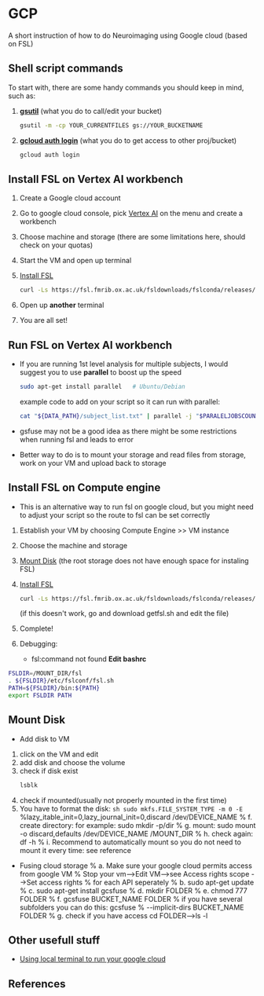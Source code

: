 # GCP
A short instruction of how to do Neuroimaging using Google cloud (based on FSL)
## Shell script commands
To start with, there are some handy commands you should keep in mind, such as:  
1. **[gsutil](https://cloud.google.com/storage/docs/gsutil)** (what you do to call/edit your bucket)
   
     ```sh
     gsutil -m -cp YOUR_CURRENTFILES gs://YOUR_BUCKETNAME
     ```
3. **[gcloud auth login](https://cloud.google.com/sdk/gcloud/reference/auth/login)** (what you do to get access to other proj/bucket)

     ```sh
     gcloud auth login
     ```
## Install FSL on Vertex AI workbench
1. Create a Google cloud account 
2. Go to google cloud console, pick [Vertex AI](https://cloud.google.com/vertex-ai/docs/workbench/introduction) on the menu and create a workbench
3. Choose machine and storage (there are some limitations here, should check on your quotas)
4. Start the VM and open up terminal
5. [Install FSL](https://fsl.fmrib.ox.ac.uk/fsl/docs/#/install/linux)

     ```sh
     curl -Ls https://fsl.fmrib.ox.ac.uk/fsldownloads/fslconda/releases/getfsl.sh | sh -s
     ```
7. Open up **another** terminal
8. You are all set!

## Run FSL on Vertex AI workbench
* If you are running 1st level analysis for multiple subjects, I would suggest you to use **parallel** to boost up the speed

     ```sh
     sudo apt-get install parallel   # Ubuntu/Debian
     ```
  example code to add on your script so it can run with parallel:

     ```sh
     cat "${DATA_PATH}/subject_list.txt" | parallel -j "$PARALELJOBSCOUNT" YOURMAINCODE {}
     ```
* gsfuse may not be a good idea as there might be some restrictions when running fsl and leads to error
* Better way to do is to mount your storage and read files from storage, work on your VM and upload back to storage

## Install FSL on Compute engine
* This is an alternative way to run fsl on google cloud, but you might need to adjust your script so the route to fsl can be set correctly
1. Establish your VM by choosing Compute Engine >> VM instance
2. Choose the machine and storage
3. [Mount Disk](.mount-disk/README.md) (the root storage does not have enough space for instaling FSL)

5. [Install FSL](https://fsl.fmrib.ox.ac.uk/fsl/docs/#/install/linux)

     ```sh
     curl -Ls https://fsl.fmrib.ox.ac.uk/fsldownloads/fslconda/releases/getfsl.sh | sh -s
     ```
   (if this doesn't work, go and download getfsl.sh and edit the file)

6. Complete!
7. Debugging:
   *  fsl:command not found
   **Edit bashrc**
```sh
FSLDIR=/MOUNT_DIR/fsl
. ${FSLDIR}/etc/fslconf/fsl.sh
PATH=${FSLDIR}/bin:${PATH}
export FSLDIR PATH

```
## Mount Disk
* Add disk to VM
1. click on the VM and edit
2. add disk and choose the volume
3. check if disk exist
      ```sh
      lsblk
      ```
4. check if mounted(usually not properly mounted in the first time)
5. You have to format the disk:
       ```sh
       sudo mkfs.FILE_SYSTEM_TYPE -m 0 -E
       ```
    %lazy_itable_init=0,lazy_journal_init=0,discard /dev/DEVICE_NAME
    % f. create directory: for example: sudo mkdir -p/dir
    % g. mount: sudo mount -o discard,defaults /dev/DEVICE_NAME /MOUNT_DIR
    % h. check again: df -h
    % i. Recommend to automatically mount so you do not need to mount it every time: see reference

* Fusing cloud storage
    % a. Make sure your google cloud permits access from google VM
    % Stop your vm-->Edit VM-->see Access rights scope -->Set access rights
    % for each API seperately
    % b. sudo apt-get update
    % c. sudo apt-get install gcsfuse
    % d. mkdir FOLDER
    % e. chmod 777 FOLDER
    % f. gcsfuse BUCKET_NAME FOLDER
     % if you have several subfolders you can do this: gcsfuse
     % --implicit-dirs BUCKET_NAME FOLDER
    % g. check if you have access cd FOLDER-->ls -l

## Other usefull stuff  
* [Using local terminal to run your google cloud](https://www.youtube.com/watch?v=hP9B3xXP1Ts)
## References




